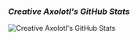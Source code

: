 <script type='text/javascript' src='https://storage.ko-fi.com/cdn/widget/Widget_2.js'></script><script type='text/javascript'>kofiwidget2.init('Hey! Support Me On Ko-fi!', '#29abe0', 'L4L76FZ0F');kofiwidget2.draw();</script>
### ***Creative Axolotl's GitHub Stats***
![Creative Axolotl's GitHub Stats](https://github-readme-stats.vercel.app/api?username=Creative-Axolotl&show_icons=true&theme=default)
<script src="https://unpkg.com/@lottiefiles/lottie-player@latest/dist/lottie-player.js"></script>
<lottie-player src="https://assets2.lottiefiles.com/packages/lf20_itilDAyVNt.json"  background="transparent"  speed="1"  style="width: 300px; height: 300px;"  loop controls autoplay></lottie-player>
